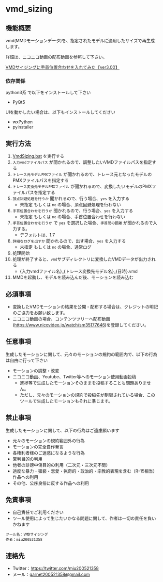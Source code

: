 # vmd_sizing

## 機能概要

vmd(MMDモーションデータ)を、指定されたモデルに適用したサイズで再生成します。

詳細は、ニコニコ動画の配布動画を参照して下さい。

[VMDサイジングに手首位置合わせを入れてみた【ver3.00】](https://www.nicovideo.jp/watch/sm35177646)

### 依存関係

python3系 で以下をインストールして下さい

- PyQt5

UIを動かしたい場合は、以下もインストールしてください

- wxPython
- pyinstaller


## 実行方法

1. [VmdSizing.bat](VmdSizing.bat) を実行する
1. `入力vmdファイルパス` が聞かれるので、調整したいVMDファイルパスを指定する
1. `トレース元モデルPMXファイル` が聞かれるので、トレース元となったモデルのPMXファイルパスを指定する
1. `トレース変換先モデルPMXファイル` が聞かれるので、変換したいモデルのPMXファイルパスを指定する
1. `頂点回避処理を行うか` 聞かれるので、行う場合、`yes` を入力する
    - 未指定 もしくは `no` の場合、頂点回避処理を行わない
1. `手首位置合わせを行うか` 聞かれるので、行う場合、`yes` を入力する
    - 未指定 もしくは `no` の場合、手首位置合わせを行わない
1. `手首位置合わせを行うか` で `yes` を選択した場合、`手首間の距離` が聞かれるので入力する。
    - デフォルトは、1.7
1. `詳細なログを出すか` 聞かれるので、出す場合、`yes` を入力する
    - 未指定 もしくは `no` の場合、通常ログ
1. 処理開始
1. 処理が終了すると、`vmd`サブディレクトリに変換したVMDデータが出力される
	- {入力vmdファイル名}\_{トレース変換先モデル名}\_{日時}.vmd
1. MMDを起動し、モデルを読み込んだ後、モーションを読み込む

## 必須事項

 - 変換したVMDモーションの結果を公開・配布する場合は、クレジットの明記のご協力をお願い致します。
 - ニコニコ動画の場合、コンテンツツリーへ配布動画(https://www.nicovideo.jp/watch/sm35177646)を登録してください。
 

## 任意事項

生成したモーションに関して、元々のモーションの規約の範囲内で、以下の行為は自由に行って下さい

 - モーションの調整・改変
 - ニコニコ動画、Youtube、Twitter等へのモーション使用動画投稿
	 - 進捗等で生成したモーションそのままを投稿することも問題ありません。
	 - ただし、元々のモーションの規約で投稿先が制限されている場合、このツールで生成したモーションもそれに準じます。

## 禁止事項
生成したモーションに関して、以下の行為はご遠慮願います

 - 元々のモーションの規約範囲外の行為
 - モーションの完全自作発言
 - 各権利者様のご迷惑になるような行為
 - 営利目的の利用
 - 他者の誹謗中傷目的の利用（二次元・三次元不問）
 - 過度な暴力・猥褻・恋愛・猟奇的・政治的・宗教的表現を含む（R-15相当）作品への利用
 - その他、公序良俗に反する作品への利用

## 免責事項
 - 自己責任でご利用ください
 - ツール使用によって生じたいかなる問題に関して、作者は一切の責任を負いかねます

```
ツール名：VMDサイジング
作者：miu200521358
```

## 連絡先
 - Twitter：https://twitter.com/miu200521358
 - メール：garnet200521358@gmail.com
